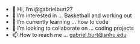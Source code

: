 - 👋 Hi, I’m @gabrielburt27
- 👀 I’m interested in ... Basketball and working out
- 🌱 I’m currently learning ... how to code
- 💞️ I’m looking to collaborate on ... coding projects
- 📫 How to reach me ... gabriel.burt@snhu.edu

<!---
gabrielburt27/gabrielburt27 is a ✨ special ✨ repository because its `README.md` (this file) appears on your GitHub profile.
You can click the Preview link to take a look at your changes.
--->

